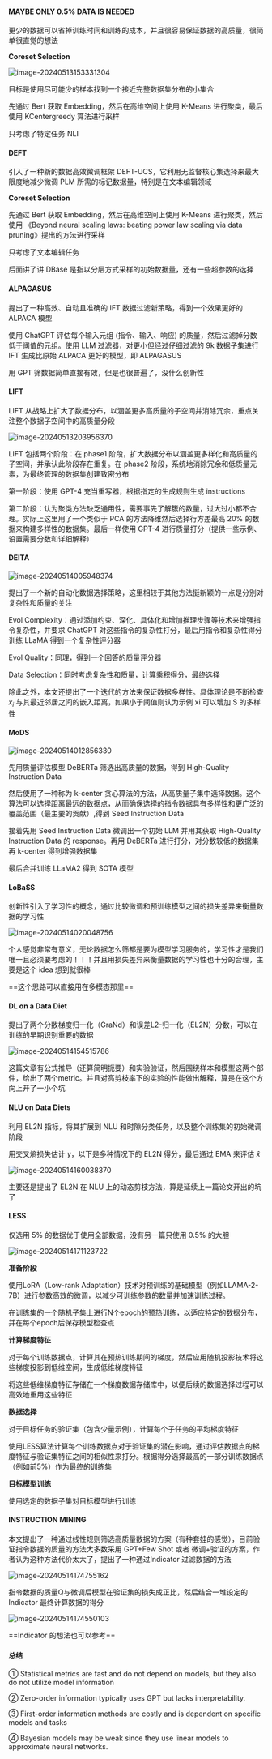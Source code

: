 #### MAYBE ONLY 0.5% DATA IS NEEDED

更少的数据可以省掉训练时间和训练的成本，并且很容易保证数据的高质量，很简单很直觉的想法

**Coreset Selection**

![image-20240513153331304](https://gitee.com/mianmann/drawing-bed-warehouse/raw/master/img/image-20240513153331304.png)



目标是使用尽可能少的样本找到一个接近完整数据集分布的小集合

先通过 Bert 获取 Embedding，然后在高维空间上使用 K-Means 进行聚类，最后使用 KCentergreedy 算法进行采样

只考虑了特定任务 NLI

#### DEFT

引入了一种新的数据高效微调框架 DEFT-UCS，它利用无监督核心集选择来最大限度地减少微调 PLM 所需的标记数据量，特别是在文本编辑领域

**Coreset Selection**

先通过 Bert 获取 Embedding，然后在高维空间上使用 K-Means 进行聚类，然后使用 《Beyond neural scaling laws: beating power law scaling via data pruning》提出的方法进行采样

只考虑了文本编辑任务

后面讲了讲 DBase 是指以分层方式采样的初始数据量，还有一些超参数的选择

#### ALPAGASUS

提出了一种高效、自动且准确的 IFT 数据过滤新策略，得到一个效果更好的 ALPACA 模型

使用 ChatGPT 评估每个输入元组 (指令、输入、响应) 的质量，然后过滤掉分数低于阈值的元组。使用 LLM 过滤器，对更小但经过仔细过滤的 9k 数据子集进行 IFT 生成比原始 ALPACA 更好的模型，即 ALPAGASUS

用 GPT 筛数据简单直接有效，但是也很普遍了，没什么创新性

#### LIFT

 LIFT 从战略上扩大了数据分布，以涵盖更多高质量的子空间并消除冗余，重点关注整个数据子空间中的高质量分段

![image-20240513203956370](https://gitee.com/mianmann/drawing-bed-warehouse/raw/master/img/image-20240513203956370.png)

LIFT 包括两个阶段：在 phase1 阶段，扩大数据分布以涵盖更多样化和高质量的子空间，并承认此阶段存在重复。在 phase2 阶段，系统地消除冗余和低质量元素，为最终管理的数据集创建致密分布

第一阶段：使用 GPT-4 充当重写器，根据指定的生成规则生成 instructions

第二阶段：认为聚类方法缺乏通用性，需要事先了解簇的数量，过大过小都不合理。实际上这里用了一个类似于 PCA 的方法降维然后选择行方差最高 20% 的数据来构建多样性的数据集。最后一样使用 GPT-4 进行质量打分（提供一些示例、设置需要分数和详细解释）

#### DEITA

![image-20240514005948374](https://gitee.com/mianmann/drawing-bed-warehouse/raw/master/img/image-20240514005948374.png)

提出了一个新的自动化数据选择策略，这里相较于其他方法挺新颖的一点是分别对复杂性和质量的关注

Evol Complexity：通过添加约束、深化、具体化和增加推理步骤等技术来增强指令复杂性，并要求 ChatGPT 对这些指令的复杂性打分，最后用指令和复杂性得分训练 LLaMA 得到一个复杂性评分器

Evol Quality：同理，得到一个回答的质量评分器

Data Selection：同时考虑复杂性和质量，计算乘积得分，最终选择

除此之外，本文还提出了一个迭代的方法来保证数据多样性。具体理论是不断检查 $x_i$ 与其最近邻居之间的嵌入距离，如果小于阈值则认为示例 xi 可以增加 S 的多样性

#### MoDS

![image-20240514012856330](https://gitee.com/mianmann/drawing-bed-warehouse/raw/master/img/image-20240514012856330.png)

先用质量评估模型 DeBERTa 筛选出高质量的数据，得到 High-Quality Instruction Data

然后使用了一种称为 k-center 贪心算法的方法，从高质量子集中选择数据。这个算法可以选择距离最远的数据点，从而确保选择的指令数据具有多样性和更广泛的覆盖范围（最主要的贡献）,得到 Seed Instruction Data

接着先用 Seed Instruction Data 微调出一个初始 LLM 并用其获取 High-Quality Instruction Data 的 response。再用 DeBERTa 进行打分，对分数较低的数据集再 k-center 得到增强数据集

最后合并训练 LLaMA2 得到 SOTA 模型

#### LoBaSS

创新性引入了学习性的概念，通过比较微调和预训练模型之间的损失差异来衡量数据的学习性

![image-20240514020048756](https://gitee.com/mianmann/drawing-bed-warehouse/raw/master/img/image-20240514020048756.png)

个人感觉非常有意义，无论数据怎么筛都是要为模型学习服务的，学习性才是我们唯一且必须要考虑的！！！并且用损失差异来衡量数据的学习性也十分的合理，主要是这个 idea 想到就很棒

==这个思路可以直接用在多模态那里==

#### DL on a Data Diet

提出了两个分数梯度归一化（GraNd）和误差L2-归一化（EL2N）分数，可以在训练的早期识别重要的数据

![image-20240514154515786](https://gitee.com/mianmann/drawing-bed-warehouse/raw/master/img/image-20240514154515786.png)

这篇文章有公式推导（还算简明扼要）和实验验证，然后围绕样本和模型这两个部件，给出了两个metric。并且对高剪枝率下的实验的性能做出解释，算是在这个方向上开了一小个坑

#### NLU on Data Diets

利用 EL2N 指标，将其扩展到 NLU 和时隙分类任务，以及整个训练集的初始微调阶段

用交叉熵损失估计 $y$，以下是多种情况下的 EL2N 得分，最后通过 EMA 来评估 $\hat x$

![image-20240514160038370](https://gitee.com/mianmann/drawing-bed-warehouse/raw/master/img/image-20240514160038370.png)

主要还是提出了 EL2N 在 NLU 上的动态剪枝方法，算是延续上一篇论文开出的坑了

#### LESS

仅选用 5% 的数据优于使用全部数据，没有另一篇只使用 0.5% 的大胆

![image-20240514171123722](https://gitee.com/mianmann/drawing-bed-warehouse/raw/master/img/image-20240514171123722.png)

**准备阶段**

使用LoRA（Low-rank Adaptation）技术对预训练的基础模型（例如LLAMA-2-7B）进行参数高效的微调，以减少可训练参数的数量并加速训练过程。

在训练集的一个随机子集上进行N个epoch的预热训练，以适应特定的数据分布，并在每个epoch后保存模型检查点

**计算梯度特征**

对于每个训练数据点，计算其在预热训练期间的梯度，然后应用随机投影技术将这些梯度投影到低维空间，生成低维梯度特征

将这些低维梯度特征存储在一个梯度数据存储库中，以便后续的数据选择过程可以高效地重用这些特征

**数据选择**

对于目标任务的验证集（包含少量示例），计算每个子任务的平均梯度特征

使用LESS算法计算每个训练数据点对于验证集的潜在影响，通过评估数据点的梯度特征与验证集特征之间的相似性来打分。根据得分选择最高的一部分训练数据点（例如前5%）作为最终的训练集

**目标模型训练**

使用选定的数据子集对目标模型进行训练

#### INSTRUCTION MINING

本文提出了一种通过线性规则筛选高质量数据的方案（有种套娃的感觉），目前验证指令数据的质量的方法大多数采用 GPT+Few Shot 或者 微调+验证的方案，作者认为这种方法代价太大了，提出了一种通过Indicator 过滤数据的方法

![image-20240514174755162](https://gitee.com/mianmann/drawing-bed-warehouse/raw/master/img/image-20240514174755162.png)

指令数据的质量Q与微调后模型在验证集的损失成正比，然后结合一堆设定的 Indicator 最终计算数据的得分

![image-20240514174550103](https://gitee.com/mianmann/drawing-bed-warehouse/raw/master/img/image-20240514174550103.png)

==Indicator 的想法也可以参考== 

#### 总结

① Statistical metrics are fast and do not depend on models, but they also do not utilize model information

② Zero-order information typically uses GPT but lacks interpretability.

③ First-order information methods are costly and is dependent on specific models and tasks

④ Bayesian models may be weak since they use linear models to approximate neural networks.